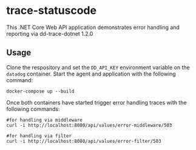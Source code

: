 # trace-statuscode

This .NET Core Web API application demonstrates error handling and reporting via dd-trace-dotnet 1.2.0

## Usage

Clone the respository and set the `DD_API_KEY` environment variable on the `datadog` container. Start the agent and application with the following command:

```
docker-compose up --build
```

Once both containers have started trigger error handling traces with the following commands:

```
#for handling via middleware
curl -i http://localhost:8080/api/values/error-middleware/503

#for handling via filter
curl -i http://localhost:8080/api/values/error-filter/503
```
